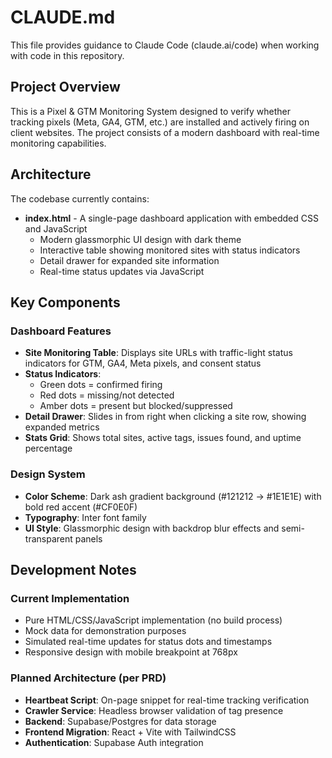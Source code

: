 # CLAUDE.md

This file provides guidance to Claude Code (claude.ai/code) when working with code in this repository.

## Project Overview

This is a Pixel & GTM Monitoring System designed to verify whether tracking pixels (Meta, GA4, GTM, etc.) are installed and actively firing on client websites. The project consists of a modern dashboard with real-time monitoring capabilities.

## Architecture

The codebase currently contains:
- **index.html** - A single-page dashboard application with embedded CSS and JavaScript
  - Modern glassmorphic UI design with dark theme
  - Interactive table showing monitored sites with status indicators
  - Detail drawer for expanded site information
  - Real-time status updates via JavaScript

## Key Components

### Dashboard Features
- **Site Monitoring Table**: Displays site URLs with traffic-light status indicators for GTM, GA4, Meta pixels, and consent status
- **Status Indicators**:
  - Green dots = confirmed firing
  - Red dots = missing/not detected
  - Amber dots = present but blocked/suppressed
- **Detail Drawer**: Slides in from right when clicking a site row, showing expanded metrics
- **Stats Grid**: Shows total sites, active tags, issues found, and uptime percentage

### Design System
- **Color Scheme**: Dark ash gradient background (#121212 → #1E1E1E) with bold red accent (#CF0E0F)
- **Typography**: Inter font family
- **UI Style**: Glassmorphic design with backdrop blur effects and semi-transparent panels

## Development Notes

### Current Implementation
- Pure HTML/CSS/JavaScript implementation (no build process)
- Mock data for demonstration purposes
- Simulated real-time updates for status dots and timestamps
- Responsive design with mobile breakpoint at 768px

### Planned Architecture (per PRD)
- **Heartbeat Script**: On-page snippet for real-time tracking verification
- **Crawler Service**: Headless browser validation of tag presence
- **Backend**: Supabase/Postgres for data storage
- **Frontend Migration**: React + Vite with TailwindCSS
- **Authentication**: Supabase Auth integration